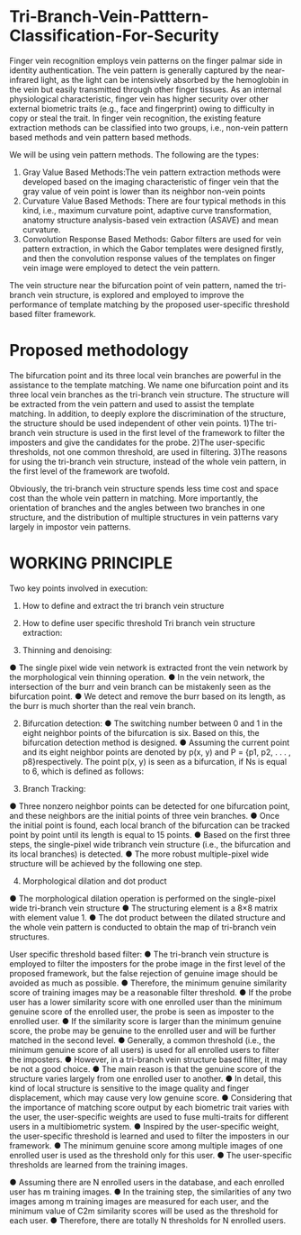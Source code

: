 # Tri-Branch-Vein-Patttern-Classification-For-Security
Finger vein recognition employs vein patterns on the finger palmar side in identity
authentication. The vein pattern is generally captured by the near-infrared light, as
the light can be intensively absorbed by the hemoglobin in the vein but easily
transmitted through other finger tissues. As an internal physiological
characteristic, finger vein has higher security over other external biometric traits
(e.g., face and fingerprint) owing to difficulty in copy or steal the trait.
In finger vein recognition, the existing feature extraction methods can be classified
into two groups, i.e., non-vein pattern based methods and vein pattern based
methods.

We will be using vein pattern methods. The following are the types:
1. Gray Value Based Methods:The vein pattern extraction methods were
developed based on the imaging characteristic of finger vein that the gray value of
vein point is lower than its neighbor non-vein points
2. Curvature Value Based Methods: There are four typical methods in this kind,
i.e., maximum curvature point, adaptive curve transformation, anatomy structure
analysis-based vein extraction (ASAVE) and mean curvature.
3. Convolution Response Based Methods: Gabor filters are used for vein pattern
extraction, in which the Gabor templates were designed firstly, and then the
convolution response values of the templates on finger vein image were employed
to detect the vein pattern.

The vein structure near the bifurcation point of vein pattern, named the tri-branch
vein structure, is explored and employed to improve the performance of template
matching by the proposed user-specific threshold based filter framework.

# Proposed methodology

The bifurcation point and its three local vein branches are powerful in the
assistance to the template matching. We name one bifurcation point and its three
local vein branches as the tri-branch vein structure. The structure will be extracted
from the vein pattern and used to assist the template matching.
In addition, to deeply explore the discrimination of the structure, the structure
should be used independent of other vein points.
1)The tri-branch vein structure is used in the first level of the framework to filter
the imposters and give the candidates for the probe.
2)The user-specific thresholds, not one common threshold, are used in filtering.
3)The reasons for using the tri-branch vein structure, instead of the whole vein
pattern, in the first level of the framework are twofold.

Obviously, the tri-branch vein structure spends less time cost and space cost than
the whole vein pattern in matching. More importantly, the orientation of branches
and the angles between two branches in one structure, and the distribution of
multiple structures in vein patterns vary largely in impostor vein patterns.

# WORKING PRINCIPLE

Two key points involved in execution:
1. How to define and extract the tri branch vein structure
2. How to define user specific threshold
Tri branch vein structure extraction:

1. Thinning and denoising:

● The single pixel wide vein network is extracted front the vein network by
the morphological vein thinning operation.
● In the vein network, the intersection of the burr and vein branch can be
mistakenly seen as the bifurcation point.
● We detect and remove the burr based on its length, as the burr is much
shorter than the real vein branch.

2. Bifurcation detection:
● The switching number between 0 and 1 in the eight neighbor points of the
bifurcation is six. Based on this, the bifurcation detection method is
designed.
● Assuming the current point and its eight neighbor points are denoted by p(x,
y) and P = {p1, p2, . . . , p8}respectively. The point p(x, y) is seen as a
bifurcation, if Ns is equal to 6, which is defined as follows:

3. Branch Tracking:

● Three nonzero neighbor points can be detected for one bifurcation
point, and these neighbors are the initial points of three vein branches.
● Once the initial point is found, each local branch of the bifurcation
can be tracked point by point until its length is equal to 15 points.
● Based on the first three steps, the single-pixel wide tribranch vein
structure (i.e., the bifurcation and its local branches) is detected.
● The more robust multiple-pixel wide structure will be achieved by the
following one step.

4. Morphological dilation and dot product

● The morphological dilation operation is performed on the single-pixel wide
tri-branch vein structure
● The structuring element is a 8×8 matrix with element value 1.
● The dot product between the dilated structure and the whole vein pattern is
conducted to obtain the map of tri-branch vein structures.

User specific threshold based filter:
● The tri-branch vein structure is employed to filter the imposters for the probe
image in the first level of the proposed framework, but the false rejection of
genuine image should be avoided as much as possible.
● Therefore, the minimum genuine similarity score of training images may be a
reasonable filter threshold.
● If the probe user has a lower similarity score with one enrolled user than the
minimum genuine score of the enrolled user, the probe is seen as imposter to the
enrolled user.
● If the similarity score is larger than the minimum genuine score, the probe may be
genuine to the enrolled user and will be further matched in the second level.
● Generally, a common threshold (i.e., the minimum genuine score of all users) is
used for all enrolled users to filter the imposters.
● However, in a tri-branch vein structure based filter, it may be not a good choice.
● The main reason is that the genuine score of the structure varies largely from one
enrolled user to another.
● In detail, this kind of local structure is sensitive to the image quality and finger
displacement, which may cause very low genuine score.
● Considering that the importance of matching score output by each biometric trait
varies with the user, the user-specific weights are used to fuse multi-traits for
different users in a multibiometric system.
● Inspired by the user-specific weight, the user-specific threshold is learned and
used to filter the imposters in our framework.
● The minimum genuine score among multiple images of one enrolled user is used
as the threshold only for this user.
● The user-specific thresholds are learned from the training images.

● Assuming there are N enrolled users in the database, and each enrolled user has m
training images.
● In the training step, the similarities of any two images among m training images
are measured for each user, and the minimum value of C2m similarity scores will
be used as the threshold for each user.
● Therefore, there are totally N thresholds for N enrolled users.
